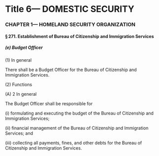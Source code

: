 
# Title 6— DOMESTIC SECURITY
### CHAPTER 1— HOMELAND SECURITY ORGANIZATION
#### § 271. Establishment of Bureau of Citizenship and Immigration Services
##### (e) Budget Officer

(1) In general

There shall be a Budget Officer for the Bureau of Citizenship and Immigration Services.

(2) Functions

(A) 2 In general

The Budget Officer shall be responsible for

(i) formulating and executing the budget of the Bureau of Citizenship and Immigration Services;

(ii) financial management of the Bureau of Citizenship and Immigration Services; and

(iii) collecting all payments, fines, and other debts for the Bureau of Citizenship and Immigration Services.
